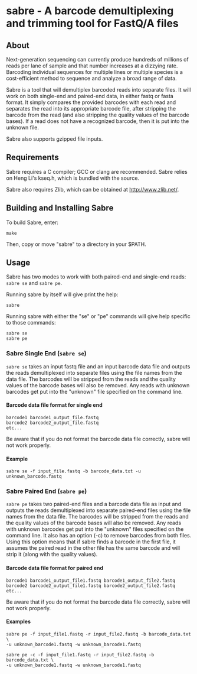 # sabre - A barcode demultiplexing and trimming tool for FastQ/A files

## About

Next-generation sequencing can currently produce hundreds of millions of reads
per lane of sample and that number increases at a dizzying rate.  Barcoding
individual sequences for multiple lines or multiple species is a cost-efficient
method to sequence and analyze a broad range of data.

Sabre is a tool that will demultiplex barcoded reads into separate files.  It
will work on both single-end and paired-end data, in either fastq or fasta
format.  It simply compares the provided barcodes with each read and separates
the read into its appropriate barcode file, after stripping the barcode from
the read (and also stripping the quality values of the barcode bases).  If
a read does not have a recognized barcode, then it is put into the unknown file.

Sabre also supports gzipped file inputs.

## Requirements 

Sabre requires a C compiler; GCC or clang are recommended.  Sabre
relies on Heng Li's kseq.h, which is bundled with the source.

Sabre also requires Zlib, which can be obtained at
<http://www.zlib.net/>.

## Building and Installing Sabre

To build Sabre, enter:

    make

Then, copy or move "sabre" to a directory in your $PATH.

## Usage

Sabre has two modes to work with both paired-end and single-end
reads: `sabre se` and `sabre pe`.

Running sabre by itself will give print the help:

    sabre

Running sabre with either the "se" or "pe" commands will give help
specific to those commands:

    sabre se
    sabre pe

### Sabre Single End (`sabre se`)

`sabre se` takes an input fastq file and an input barcode data file and outputs 
the reads demultiplexed into separate files using the file names from the data file.
The barcodes will be stripped from the reads and the quality values of the barcode
bases will also be removed.  Any reads with unknown barcodes get put into the "unknown" 
file specified on the command line.

#### Barcode data file format for single end

    barcode1 barcode1_output_file.fastq
    barcode2 barcode2_output_file.fastq
    etc...

Be aware that if you do not format the barcode data file correctly, sabre will not work properly.

#### Example

    sabre se -f input_file.fastq -b barcode_data.txt -u unknown_barcode.fastq

### Sabre Paired End (`sabre pe`)

`sabre pe` takes two paired-end files and a barcode data file as input and outputs
the reads demultiplexed into separate paired-end files using the file names from the 
data file.  The barcodes will be stripped from the reads and the quality values of the barcode 
bases will also be removed.  Any reads with unknown barcodes get put into the "unknown" files 
specified on the command line.  It also has an option (-c) to remove barcodes from both files.  
Using this option means that if sabre finds a barcode in the first file, it assumes the paired 
read in the other file has the same barcode and will strip it (along with the quality values).

#### Barcode data file format for paired end

    barcode1 barcode1_output_file1.fastq barcode1_output_file2.fastq
    barcode2 barcode2_output_file1.fastq barcode2_output_file2.fastq
    etc...

Be aware that if you do not format the barcode data file correctly, sabre will not work properly.

#### Examples

    sabre pe -f input_file1.fastq -r input_file2.fastq -b barcode_data.txt \
    -u unknown_barcode1.fastq -w unknown_barcode1.fastq

    sabre pe -c -f input_file1.fastq -r input_file2.fastq -b barcode_data.txt \
    -u unknown_barcode1.fastq -w unknown_barcode1.fastq


